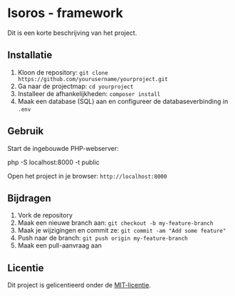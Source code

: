 # Isoros - framework

Dit is een korte beschrijving van het project.

## Installatie

1. Kloon de repository: `git clone https://github.com/yourusername/yourproject.git`
2. Ga naar de projectmap: `cd yourproject`
3. Installeer de afhankelijkheden: `composer install`
4. Maak een database (SQL) aan en configureer de databaseverbinding in `.env`

## Gebruik

Start de ingebouwde PHP-webserver:

php -S localhost:8000 -t public


Open het project in je browser: `http://localhost:8000`

## Bijdragen

1. Vork de repository
2. Maak een nieuwe branch aan: `git checkout -b my-feature-branch`
3. Maak je wijzigingen en commit ze: `git commit -am "Add some feature"`
4. Push naar de branch: `git push origin my-feature-branch`
5. Maak een pull-aanvraag aan

## Licentie

Dit project is gelicentieerd onder de [MIT-licentie](https://opensource.org/licenses/MIT).
